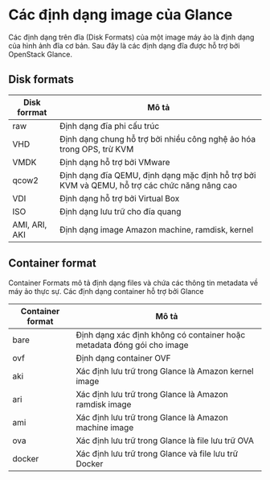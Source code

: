 # Các định dạng image của Glance
Các định dạng trên đĩa (Disk Formats) của một image máy ảo là định dạng của hình ảnh đĩa cơ bản. Sau đây là các định dạng đĩa được hỗ trợ bởi OpenStack Glance.

## Disk formats
|Disk forrmat|Mô tả|
|------------|-----|
|raw|Định dạng đĩa phi cấu trúc|
|VHD|Định dạng chung hỗ trợ bởi nhiều công nghệ ảo hóa trong OPS, trừ KVM|
|VMDK|Định dạng hỗ trợ bởi VMware|
|qcow2|Định dạng đĩa QEMU, định dạng mặc định hỗ trợ bởi KVM và QEMU, hỗ trợ các chức năng nâng cao|
|VDI|Định dạng hỗ trợ bởi Virtual Box|
|ISO|Định dạng lưu trữ cho đĩa quang|
|AMI, ARI, AKI| Định dạng image Amazon machine, ramdisk, kernel|


## Container format
Container Formats mô tả định dạng files và chứa các thông tin metadata về máy ảo thực sự. Các định dạng container hỗ trợ bởi Glance

|Container format|Mô tả|
|----------------|-----|
|bare|Định dạng xác định không có container hoặc metadata đóng gói cho image|
|ovf|Định dạng container OVF|
|aki|Xác định lưu trữ trong Glance là Amazon kernel image|
|ari|Xác định lưu trữ trong Glance là Amazon ramdisk image|
|ami|Xác định lưu trữ trong Glance là Amazon machine image|
|ova|Xác định lưu trữ trong Glance là file lưu trữ OVA|
|docker|Xác định lưu trữ trong Glance và file lưu trữ Docker|